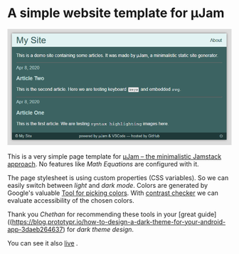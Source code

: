 # A simple website template for &mu;Jam

![&mu;Jam &ndash; simple](img/img01.png "simple  &mu;Jam template")

This is a very simple page template for [&mu;Jam &ndash; the minimalistic Jamstack approach](https://github.com/goessner/microjam). No features like *Math Equations* are configured with it.

The page stylesheet is using custom properties (CSS variables). So we can easily switch between *light* and *dark mode*.
Colors are generated by Google's valuable [Tool for picking colors](https://material.io/design/color/the-color-system.html#tools-for-picking-colors). 
With [contrast checker](https://webaim.org/resources/contrastchecker/) we can evaluate accessibility of the chosen colors.

Thank you *Chethan* for recommending these tools in your [great guide]((https://blog.prototypr.io/how-to-design-a-dark-theme-for-your-android-app-3daeb264637) for *dark theme design*.

You can see it also [live](https://goessner.github.io/microjam-simple) .
